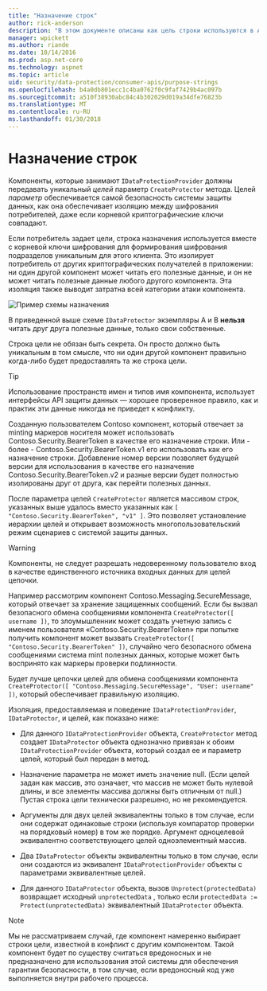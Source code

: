 ```yaml
---
title: "Назначение строк"
author: rick-anderson
description: "В этом документе описаны как цель строки используются в ASP.NET Core защиты данных API-интерфейсы."
manager: wpickett
ms.author: riande
ms.date: 10/14/2016
ms.prod: asp.net-core
ms.technology: aspnet
ms.topic: article
uid: security/data-protection/consumer-apis/purpose-strings
ms.openlocfilehash: b4a0db801ecc1c4ba0762f0c9faf7429b4ac097b
ms.sourcegitcommit: a510f38930abc84c4b302029d019a34dfe76823b
ms.translationtype: MT
ms.contentlocale: ru-RU
ms.lasthandoff: 01/30/2018
---
```

# <a name="purpose-strings"></a>Назначение строк

<a name="data-protection-consumer-apis-purposes"></a>

Компоненты, которые занимают `IDataProtectionProvider` должны передавать уникальный *целей* параметр `CreateProtector` метода. Целей *параметр* обеспечивается самой безопасность системы защиты данных, как она обеспечивает изоляцию между шифрования потребителей, даже если корневой криптографические ключи совпадают.

Если потребитель задает цели, строка назначения используется вместе с корневой ключи шифрования для формирования шифрования подразделов уникальным для этого клиента. Это изолирует потребитель от других криптографических получателей в приложении: ни один другой компонент может читать его полезные данные, и он не может читать полезные данные любого другого компонента. Эта изоляция также выводит затратна всей категории атаки компонента.

![Пример схемы назначения](purpose-strings/_static/purposes.png)

В приведенной выше схеме `IDataProtector` экземпляры A и B **нельзя** читать друг друга полезные данные, только свои собственные.

Строка цели не обязан быть секрета. Он просто должно быть уникальным в том смысле, что ни один другой компонент правильно когда-либо будет предоставлять та же строка цели.

>[!TIP]
> Использование пространств имен и типов имя компонента, использует интерфейсы API защиты данных — хорошее проверенное правило, как и практик эти данные никогда не приведет к конфликту.
>
>Созданную пользователем Contoso компонент, который отвечает за minting маркеров носителя может использовать Contoso.Security.BearerToken в качестве его назначение строки. Или - более - Contoso.Security.BearerToken.v1 его использовать как его назначение строки. Добавление номер версии позволяет будущей версии для использования в качестве его назначение Contoso.Security.BearerToken.v2 и разные версии будет полностью изолированы друг от друга, как перейти полезных данных.

После параметра целей `CreateProtector` является массивом строк, указанных выше удалось вместо указанных как `[ "Contoso.Security.BearerToken", "v1" ]`. Это позволяет установление иерархии целей и открывает возможность многопользовательский режим сценариев с системой защиты данных.

<a name="data-protection-contoso-purpose"></a>

>[!WARNING]
> Компоненты, не следует разрешать недоверенному пользователю вход в качестве единственного источника входных данных для целей цепочки.
>
>Например рассмотрим компонент Contoso.Messaging.SecureMessage, который отвечает за хранение защищенных сообщений. Если бы вызвал безопасного обмена сообщениями компонента `CreateProtector([ username ])`, то злоумышленник может создать учетную запись с именем пользователя «Contoso.Security.BearerToken» при попытке получить компонент может вызвать `CreateProtector([ "Contoso.Security.BearerToken" ])`, случайно чего безопасного обмена сообщениями система mint полезных данных, которые может быть воспринято как маркеры проверки подлинности.
>
>Будет лучше цепочки целей для обмена сообщениями компонента `CreateProtector([ "Contoso.Messaging.SecureMessage", "User: username" ])`, который обеспечивает правильную изоляцию.

Изоляция, предоставляемая и поведение `IDataProtectionProvider`, `IDataProtector`, и целей, как показано ниже:

* Для данного `IDataProtectionProvider` объекта, `CreateProtector` метод создает `IDataProtector` объекта однозначно привязан к обоим `IDataProtectionProvider` объекта, который создал ее и параметр целей, который был передан в метод.

* Назначение параметра не может иметь значение null. (Если целей задан как массив, это означает, что массив не может быть нулевой длины, и все элементы массива должны быть отличным от null.) Пустая строка цели технически разрешено, но не рекомендуется.

* Аргументы для двух целей эквивалентны только в том случае, если они содержат одинаковые строки (используя компаратор проверки на порядковый номер) в том же порядке. Аргумент одноцелевой эквивалентно соответствующего целей одноэлементный массив.

* Два `IDataProtector` объекты эквивалентны только в том случае, если они создаются из эквивалент `IDataProtectionProvider` объекты с параметрами эквивалентные целей.

* Для данного `IDataProtector` объекта, вызов `Unprotect(protectedData)` возвращает исходный `unprotectedData` , только если `protectedData := Protect(unprotectedData)` эквивалентный `IDataProtector` объекта.

> [!NOTE]
> Мы не рассматриваем случай, где компонент намеренно выбирает строки цели, известной в конфликт с другим компонентом. Такой компонент будет по существу считаться вредоносных и не предназначено для использования этой системы для обеспечения гарантии безопасности, в том случае, если вредоносный код уже выполняется внутри рабочего процесса.
